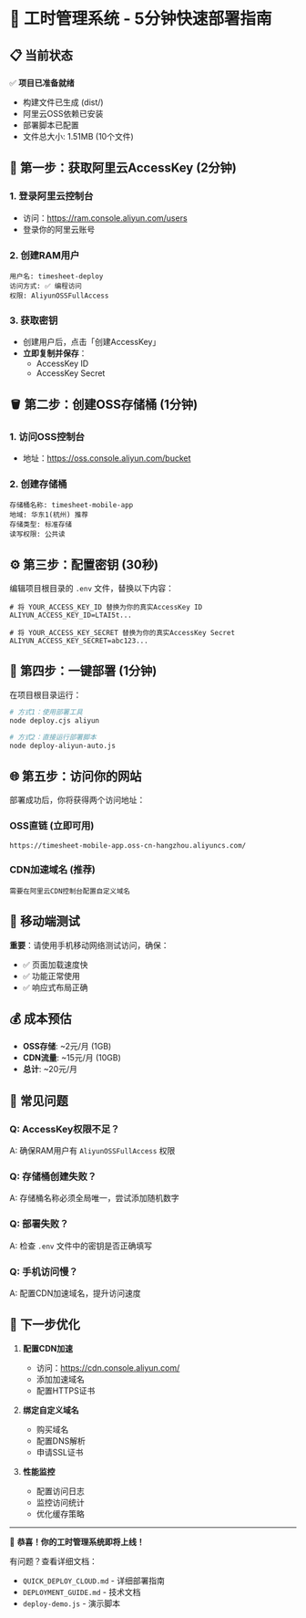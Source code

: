 # 🚀 工时管理系统 - 5分钟快速部署指南

## 📋 当前状态

✅ **项目已准备就绪**
- 构建文件已生成 (dist/)
- 阿里云OSS依赖已安装
- 部署脚本已配置
- 文件总大小: 1.51MB (10个文件)

## 🔑 第一步：获取阿里云AccessKey (2分钟)

### 1. 登录阿里云控制台
- 访问：https://ram.console.aliyun.com/users
- 登录你的阿里云账号

### 2. 创建RAM用户
```
用户名: timesheet-deploy
访问方式: ✅ 编程访问
权限: AliyunOSSFullAccess
```

### 3. 获取密钥
- 创建用户后，点击「创建AccessKey」
- **立即复制并保存**：
  - AccessKey ID
  - AccessKey Secret

## 🪣 第二步：创建OSS存储桶 (1分钟)

### 1. 访问OSS控制台
- 地址：https://oss.console.aliyun.com/bucket

### 2. 创建存储桶
```
存储桶名称: timesheet-mobile-app
地域: 华东1(杭州) 推荐
存储类型: 标准存储
读写权限: 公共读
```

## ⚙️ 第三步：配置密钥 (30秒)

编辑项目根目录的 `.env` 文件，替换以下内容：

```env
# 将 YOUR_ACCESS_KEY_ID 替换为你的真实AccessKey ID
ALIYUN_ACCESS_KEY_ID=LTAI5t...

# 将 YOUR_ACCESS_KEY_SECRET 替换为你的真实AccessKey Secret  
ALIYUN_ACCESS_KEY_SECRET=abc123...
```

## 🚀 第四步：一键部署 (1分钟)

在项目根目录运行：

```bash
# 方式1：使用部署工具
node deploy.cjs aliyun

# 方式2：直接运行部署脚本
node deploy-aliyun-auto.js
```

## 🌐 第五步：访问你的网站

部署成功后，你将获得两个访问地址：

### OSS直链 (立即可用)
```
https://timesheet-mobile-app.oss-cn-hangzhou.aliyuncs.com/
```

### CDN加速域名 (推荐)
```
需要在阿里云CDN控制台配置自定义域名
```

## 📱 移动端测试

**重要**：请使用手机移动网络测试访问，确保：
- ✅ 页面加载速度快
- ✅ 功能正常使用
- ✅ 响应式布局正确

## 💰 成本预估

- **OSS存储**: ~2元/月 (1GB)
- **CDN流量**: ~15元/月 (10GB)
- **总计**: ~20元/月

## 🔧 常见问题

### Q: AccessKey权限不足？
A: 确保RAM用户有 `AliyunOSSFullAccess` 权限

### Q: 存储桶创建失败？
A: 存储桶名称必须全局唯一，尝试添加随机数字

### Q: 部署失败？
A: 检查 `.env` 文件中的密钥是否正确填写

### Q: 手机访问慢？
A: 配置CDN加速域名，提升访问速度

## 🎯 下一步优化

1. **配置CDN加速**
   - 访问：https://cdn.console.aliyun.com/
   - 添加加速域名
   - 配置HTTPS证书

2. **绑定自定义域名**
   - 购买域名
   - 配置DNS解析
   - 申请SSL证书

3. **性能监控**
   - 配置访问日志
   - 监控访问统计
   - 优化缓存策略

---

🎉 **恭喜！你的工时管理系统即将上线！**

有问题？查看详细文档：
- `QUICK_DEPLOY_CLOUD.md` - 详细部署指南
- `DEPLOYMENT_GUIDE.md` - 技术文档
- `deploy-demo.js` - 演示脚本
